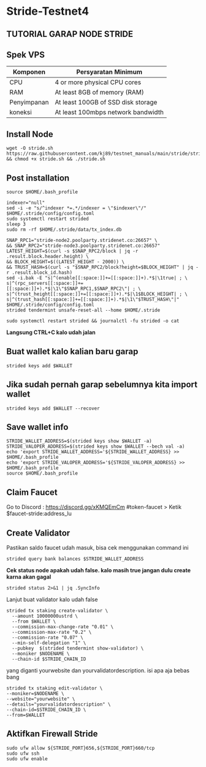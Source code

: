 # Stride-Testnet4
## TUTORIAL GARAP NODE STRIDE

## Spek VPS

|  Komponen |  Persyaratan Minimum |
| ------------ | ------------ |
| CPU  | 4 or more physical CPU cores  |
| RAM | At least 8GB of memory (RAM) |
| Penyimpanan  | At least 100GB of SSD disk storage |
| koneksi | At least 100mbps network bandwidth |

## Install Node

```
wget -O stride.sh https://raw.githubusercontent.com/kj89/testnet_manuals/main/stride/stride.sh && chmod +x stride.sh && ./stride.sh
```

## Post installation

```
source $HOME/.bash_profile
```

```
indexer="null"
sed -i -e "s/^indexer *=.*/indexer = \"$indexer\"/" $HOME/.stride/config/config.toml
sudo systemctl restart strided
sleep 3
sudo rm -rf $HOME/.stride/data/tx_index.db
```

```
SNAP_RPC1="stride-node2.poolparty.stridenet.co:26657" \
&& SNAP_RPC2="stride-node3.poolparty.stridenet.co:26657"
LATEST_HEIGHT=$(curl -s $SNAP_RPC2/block | jq -r .result.block.header.height) \
&& BLOCK_HEIGHT=$((LATEST_HEIGHT - 2000)) \
&& TRUST_HASH=$(curl -s "$SNAP_RPC2/block?height=$BLOCK_HEIGHT" | jq -r .result.block_id.hash)
sed -i.bak -E "s|^(enable[[:space:]]+=[[:space:]]+).*$|\1true| ; \
s|^(rpc_servers[[:space:]]+=[[:space:]]+).*$|\1\"$SNAP_RPC1,$SNAP_RPC2\"| ; \
s|^(trust_height[[:space:]]+=[[:space:]]+).*$|\1$BLOCK_HEIGHT| ; \
s|^(trust_hash[[:space:]]+=[[:space:]]+).*$|\1\"$TRUST_HASH\"|" $HOME/.stride/config/config.toml
strided tendermint unsafe-reset-all --home $HOME/.stride
```

```
sudo systemctl restart strided && journalctl -fu strided -o cat
```
**Langsung CTRL+C kalo udah jalan**

## Buat wallet kalo kalian baru garap

```
strided keys add $WALLET
```

## Jika sudah pernah garap sebelumnya kita import wallet

```
strided keys add $WALLET --recover
```

## Save wallet info

```
STRIDE_WALLET_ADDRESS=$(strided keys show $WALLET -a)
STRIDE_VALOPER_ADDRESS=$(strided keys show $WALLET --bech val -a)
echo 'export STRIDE_WALLET_ADDRESS='${STRIDE_WALLET_ADDRESS} >> $HOME/.bash_profile
echo 'export STRIDE_VALOPER_ADDRESS='${STRIDE_VALOPER_ADDRESS} >> $HOME/.bash_profile
source $HOME/.bash_profile
```

## Claim Faucet

Go to Discord : https://discord.gg/xKMQEmCm
#token-faucet > Ketik $faucet-stride:address_lu

## Create Validator

Pastikan saldo faucet udah masuk, bisa cek menggunakan command ini

```
strided query bank balances $STRIDE_WALLET_ADDRESS
```

**Cek status node apakah udah false. kalo masih true jangan dulu create karna akan gagal**

```
strided status 2>&1 | jq .SyncInfo
```

Lanjut buat validator kalo udah false

```
strided tx staking create-validator \
  --amount 10000000ustrd \
  --from $WALLET \
  --commission-max-change-rate "0.01" \
  --commission-max-rate "0.2" \
  --commission-rate "0.07" \
  --min-self-delegation "1" \
  --pubkey  $(strided tendermint show-validator) \
  --moniker $NODENAME \
  --chain-id $STRIDE_CHAIN_ID
  ```
  
  yang diganti yourwebsite dan yourvalidatordescription. isi apa aja bebas bang
  
  ```
  strided tx staking edit-validator \
  --moniker=$NODENAME \
  --website="yourwebsite" \
  --details="yourvalidatordescription" \
  --chain-id=$STRIDE_CHAIN_ID \
  --from=$WALLET
  ```
  
  ## Aktifkan Firewall Stride
  
  ```
  sudo ufw allow ${STRIDE_PORT}656,${STRIDE_PORT}660/tcp
  sudo ufw ssh
  sudo ufw enable
  ```
  
